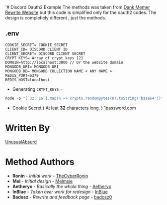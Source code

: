 `# Discord Oauth2 Example
The methods was taken from [Dank Memer Rewrite Website](https://github.com/DankMemer/dankmemer.lol) but this code is simplified only for the oauth2 codes. The design is completlely different , just the methods.

## .env 
```env
COOKIE_SECRET= COOKIE_SECRET
CLIENT_ID= DISCORD CLIENT ID
CLIENT_SECRET= DISCORD CLIENT SECRET
CRYPT_KEYS= Array of crypt keys [2]
DOMAIN=http://localhost:3000 // Or the website domain
MONGODB_URI= MONGODB URI
MONGODB_DB= MONGODB COLLECTION NAME < ANY NAME >
REDIS_PORT=6379
REDIS_HOST=localhost
```

* Generating `CRYPT_KEYS` = 
```js
node -p "[ 32, 16 ].map(n => crypto.randomBytes(n).toString('base64'))"
```

* Cookie Secret ( At leat **32** characters long. )
[1password.com](https://1password.com/password-generator/)

# Written By  
[UnusualAbsurd](https://github.com/UnusualAbsurd)

# Method Authors
-   **Ronin** - _Initial work_ - [TheCyberRonin](https://github.com/TheCyberRonin)
-   **Mel** - _Initial design_ - [Melmsie](https://github.com/melmsie)
-   **Aetheryx** - _Basically the whole thing_ - [Aetheryx](https://github.com/aetheryx)
-   **InBlue** - _Taken over work for redesign_ - [InBlue](https://github.com/inblue)
-   **Badosz** - _Rewrite and feedback page_ - [badosz0](https://github.com/badosz0)

